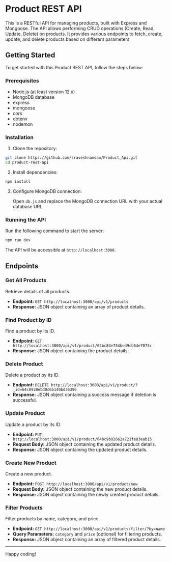 # Product REST API

This is a RESTful API for managing products, built with Express and Mongoose. The API allows performing CRUD operations (Create, Read, Update, Delete) on products. It provides various endpoints to fetch, create, update, and delete products based on different parameters.

## Getting Started

To get started with this Product REST API, follow the steps below:

### Prerequisites

- Node.js (at least version 12.x)
- MongoDB database
- express
- mongoose
- cors
- dotenv
- nodemon

### Installation

1. Clone the repository:

```bash
git clone https://github.com/sraveshnandan/Product_Api.git
cd product-rest-api
```

2. Install dependencies:

```bash
npm install
```

3. Configure MongoDB connection:

   Open `db.js` and replace the MongoDB connection URL with your actual database URL.

### Running the API

Run the following command to start the server:

```bash
npm run dev
```

The API will be accessible at `http://localhost:3000`.

## Endpoints

### Get All Products

Retrieve details of all products.

- **Endpoint:** `GET http://localhost:3000/api/v1/products`
- **Response:** JSON object containing an array of product details.

### Find Product by ID

Find a product by its ID.

- **Endpoint:** `GET http://localhost:3000/api/v1/product/64bc84e754bed9cb64e7075c`
- **Response:** JSON object containing the product details.

### Delete Product

Delete a product by its ID.

- **Endpoint:** `DELETE http://localhost:3000/api/v1/product/?_id=64c0928ebd0c6b140bd36396`
- **Response:** JSON object containing a success message if deletion is successful.

### Update Product

Update a product by its ID.

- **Endpoint:** `PUT http://localhost:3000/api/v1/product/64bc9b02662a721fe83eab15`
- **Request Body:** JSON object containing the updated product details.
- **Response:** JSON object containing the updated product details.

### Create New Product

Create a new product.

- **Endpoint:** `POST http://localhost:3000/api/v1/product/new`
- **Request Body:** JSON object containing the new product details.
- **Response:** JSON object containing the newly created product details.

### Filter Products

Filter products by name, category, and price.

- **Endpoint:** `GET http://localhost:3000/api/v1/products/filter/?by=name`
- **Query Parameters:** `category` and `price` (optional) for filtering products.
- **Response:** JSON object containing an array of filtered product details.



---
 Happy coding!
